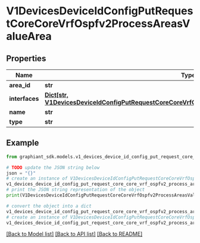 # V1DevicesDeviceIdConfigPutRequestCoreCoreVrfOspfv2ProcessAreasValueArea


## Properties

Name | Type | Description | Notes
------------ | ------------- | ------------- | -------------
**area_id** | **str** |  | [optional] 
**interfaces** | [**Dict[str, V1DevicesDeviceIdConfigPutRequestCoreCoreVrfOspfv2ProcessAreasValueAreaInterfacesValue]**](V1DevicesDeviceIdConfigPutRequestCoreCoreVrfOspfv2ProcessAreasValueAreaInterfacesValue.md) |  | [optional] 
**name** | **str** |  | [optional] 
**type** | **str** |  | [optional] 

## Example

```python
from graphiant_sdk.models.v1_devices_device_id_config_put_request_core_core_vrf_ospfv2_process_areas_value_area import V1DevicesDeviceIdConfigPutRequestCoreCoreVrfOspfv2ProcessAreasValueArea

# TODO update the JSON string below
json = "{}"
# create an instance of V1DevicesDeviceIdConfigPutRequestCoreCoreVrfOspfv2ProcessAreasValueArea from a JSON string
v1_devices_device_id_config_put_request_core_core_vrf_ospfv2_process_areas_value_area_instance = V1DevicesDeviceIdConfigPutRequestCoreCoreVrfOspfv2ProcessAreasValueArea.from_json(json)
# print the JSON string representation of the object
print(V1DevicesDeviceIdConfigPutRequestCoreCoreVrfOspfv2ProcessAreasValueArea.to_json())

# convert the object into a dict
v1_devices_device_id_config_put_request_core_core_vrf_ospfv2_process_areas_value_area_dict = v1_devices_device_id_config_put_request_core_core_vrf_ospfv2_process_areas_value_area_instance.to_dict()
# create an instance of V1DevicesDeviceIdConfigPutRequestCoreCoreVrfOspfv2ProcessAreasValueArea from a dict
v1_devices_device_id_config_put_request_core_core_vrf_ospfv2_process_areas_value_area_from_dict = V1DevicesDeviceIdConfigPutRequestCoreCoreVrfOspfv2ProcessAreasValueArea.from_dict(v1_devices_device_id_config_put_request_core_core_vrf_ospfv2_process_areas_value_area_dict)
```
[[Back to Model list]](../README.md#documentation-for-models) [[Back to API list]](../README.md#documentation-for-api-endpoints) [[Back to README]](../README.md)


